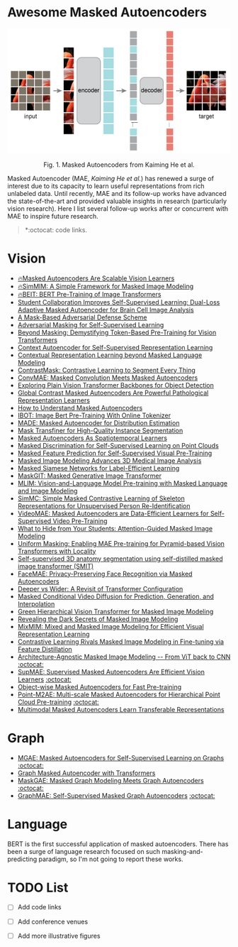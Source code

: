 # Awesome Masked Autoencoders

<p align="center"> <img src="mae.png" /> <p align="center">Fig. 1. Masked Autoencoders from Kaiming He et al.</p>

Masked Autoencoder (MAE, *Kaiming He et al.*) has renewed a surge of interest due to its capacity to learn useful representations from rich unlabeled data. Until recently, MAE and its follow-up works have advanced the state-of-the-art and provided valuable insights in research (particularly vision research). Here I list several follow-up works after or concurrent with MAE to inspire future research.


> *:octocat: code links.

# Vision
+ [🔥Masked Autoencoders Are Scalable Vision Learners](https://arxiv.org/abs/2111.06377)
+ [🔥SimMIM: A Simple Framework for Masked Image Modeling](https://arxiv.org/abs/2111.09886)
+ [🔥BEIT: BERT Pre-Training of Image Transformers](https://arxiv.org/abs/2106.08254)
+ [Student Collaboration Improves Self-Supervised Learning: Dual-Loss Adaptive Masked Autoencoder for Brain Cell Image Analysis](https://arxiv.org/abs/2205.05194)
+ [A Mask-Based Adversarial Defense Scheme](https://arxiv.org/abs/2204.11837)
+ [Adversarial Masking for Self-Supervised Learning](https://arxiv.org/abs/2201.13100)
+ [Beyond Masking: Demystifying Token-Based Pre-Training for Vision Transformers](https://arxiv.org/abs/2203.14313)
+ [Context Autoencoder for Self-Supervised Representation Learning](https://arxiv.org/abs/2202.03026)
+ [Contextual Representation Learning beyond Masked Language Modeling](https://arxiv.org/abs/2204.04163)
+ [ContrastMask: Contrastive Learning to Segment Every Thing](https://arxiv.org/abs/2203.09775)
+ [ConvMAE: Masked Convolution Meets Masked Autoencoders](https://arxiv.org/abs/2205.03892)
+ [Exploring Plain Vision Transformer Backbones for Object Detection](https://arxiv.org/abs/2203.16527)
+ [Global Contrast Masked Autoencoders Are Powerful Pathological Representation Learners](https://arxiv.org/abs/2205.09048)
+ [How to Understand Masked Autoencoders](https://arxiv.org/abs/2202.03670)
+ [IBOT: Image Bert Pre-Training With Online Tokenizer](https://arxiv.org/abs/2111.07832)
+ [MADE: Masked Autoencoder for Distribution Estimation](https://arxiv.org/abs/1502.03509)
+ [Mask Transfiner for High-Quality Instance Segmentation](https://arxiv.org/abs/2111.13673)
+ [Masked Autoencoders As Spatiotemporal Learners](https://arxiv.org/abs/2205.09113)
+ [Masked Discrimination for Self-Supervised Learning on Point Clouds](https://arxiv.org/abs/2203.11183)
+ [Masked Feature Prediction for Self-Supervised Visual Pre-Training](https://arxiv.org/abs/2112.09133)
+ [Masked Image Modeling Advances 3D Medical Image Analysis](https://arxiv.org/abs/2204.11716)
+ [Masked Siamese Networks for Label-Efficient Learning](https://arxiv.org/abs/2204.07141)
+ [MaskGIT: Masked Generative Image Transformer](https://arxiv.org/abs/2202.04200)
+ [MLIM: Vision-and-Language Model Pre-training with Masked Language and Image Modeling](https://arxiv.org/abs/2109.12178)
+ [SimMC: Simple Masked Contrastive Learning of Skeleton Representations for Unsupervised Person Re-Identification](https://arxiv.org/abs/2204.09826)
+ [VideoMAE: Masked Autoencoders are Data-Efficient Learners for Self-Supervised Video Pre-Training](https://arxiv.org/abs/2203.12602)
+ [What to Hide from Your Students: Attention-Guided Masked Image Modeling](https://arxiv.org/abs/2203.12719)
+ [Uniform Masking: Enabling MAE Pre-training for Pyramid-based Vision Transformers with Locality](https://arxiv.org/abs/2205.10063)
+ [Self-supervised 3D anatomy segmentation using self-distilled masked image transformer (SMIT)](https://arxiv.org/abs/2205.10342)
+ [FaceMAE: Privacy-Preserving Face Recognition via Masked Autoencoders](https://arxiv.org/abs/2205.11090)
+ [Deeper vs Wider: A Revisit of Transformer Configuration](https://arxiv.org/abs/2205.10505)
+ [Masked Conditional Video Diffusion for Prediction, Generation, and Interpolation](https://arxiv.org/abs/2205.09853)
+ [Green Hierarchical Vision Transformer for Masked Image Modeling](https://arxiv.org/abs/2205.13515)
+ [Revealing the Dark Secrets of Masked Image Modeling](https://arxiv.org/abs/2205.13543)
+ [MixMIM: Mixed and Masked Image Modeling for Efficient Visual Representation Learning](https://arxiv.org/abs/2205.13137)
+ [Contrastive Learning Rivals Masked Image Modeling in Fine-tuning via Feature Distillation](https://arxiv.org/abs/2205.14141)
+ [Architecture-Agnostic Masked Image Modeling -- From ViT back to CNN](https://arxiv.org/abs/2205.13943) [:octocat:](https://github.com/Westlake-AI/openmixup)
+ [SupMAE: Supervised Masked Autoencoders Are Efficient Vision Learners](https://arxiv.org/abs/2205.14540) [:octocat:](https://github.com/cmu-enyac/supmae)
+ [Object-wise Masked Autoencoders for Fast Pre-training](https://arxiv.org/abs/2205.14338)
+ [Point-M2AE: Multi-scale Masked Autoencoders for Hierarchical Point Cloud Pre-training](https://arxiv.org/abs/2205.14401) [:octocat:](https://github.com/ZrrSkywalker/Point-M2AE)
+ [Multimodal Masked Autoencoders Learn Transferable Representations](https://arxiv.org/abs/2205.14204)

# Graph
+ [MGAE: Masked Autoencoders for Self-Supervised Learning on Graphs](https://arxiv.org/abs/2201.02534) [:octocat:](https://github.com/Qiaoyut/MGAE)
+ [Graph Masked Autoencoder with Transformers](https://arxiv.org/abs/2202.08391)
+ [MaskGAE: Masked Graph Modeling Meets Graph Autoencoders](https://arxiv.org/abs/2205.10053) [:octocat:](https://github.com/EdisonLeeeee/MaskGAE)
+ [GraphMAE: Self-Supervised Masked Graph Autoencoders](https://arxiv.org/abs/2205.10803) [:octocat:](https://github.com/THUDM/GraphMAE)

# Language
BERT is the first successful application of masked autoencoders. There has been a surge of language research focused on such masking-and-predicting paradigm, so I'm not going to report these works.

# TODO List
- [ ] Add code links
- [ ] Add conference venues
- [ ] Add more illustrative figures

